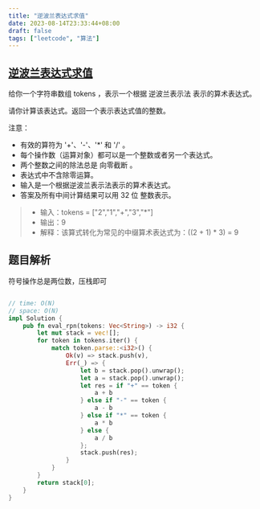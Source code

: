 ```yaml
---
title: "逆波兰表达式求值"
date: 2023-08-14T23:33:44+08:00
draft: false
tags: ["leetcode", "算法"]
---
```


## [逆波兰表达式求值](https://leetcode.cn/problems/evaluate-reverse-polish-notation/)

给你一个字符串数组 tokens ，表示一个根据 逆波兰表示法 表示的算术表达式。

请你计算该表达式。返回一个表示表达式值的整数。

注意：

- 有效的算符为 '+'、'-'、'*' 和 '/' 。
- 每个操作数（运算对象）都可以是一个整数或者另一个表达式。
- 两个整数之间的除法总是 向零截断 。
- 表达式中不含除零运算。
- 输入是一个根据逆波兰表示法表示的算术表达式。
- 答案及所有中间计算结果可以用 32 位 整数表示。

>- 输入：tokens = ["2","1","+","3","*"]
>- 输出：9
>- 解释：该算式转化为常见的中缀算术表达式为：((2 + 1) * 3) = 9

## 题目解析

符号操作总是两位数，压栈即可

```rust

// time: O(N)
// space: O(N)
impl Solution {
    pub fn eval_rpn(tokens: Vec<String>) -> i32 {
        let mut stack = vec![];
        for token in tokens.iter() {
            match token.parse::<i32>() {
                Ok(v) => stack.push(v),
                Err(_) => {
                    let b = stack.pop().unwrap();
                    let a = stack.pop().unwrap();
                    let res = if "+" == token {
                        a + b
                    } else if "-" == token {
                        a - b
                    } else if "*" == token {
                        a * b
                    } else {
                        a / b
                    };
                    stack.push(res);
                }
            }
        }
        return stack[0];
    }
}
```

